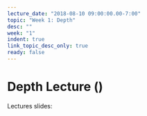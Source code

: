 ```yaml
---
lecture_date: "2018-08-10 09:00:00.00-7:00"
topic: "Week 1: Depth"
desc: ""
week: "1"
indent: true
link_topic_desc_only: true
ready: false
---
```



# Depth Lecture ()

Lectures slides:


